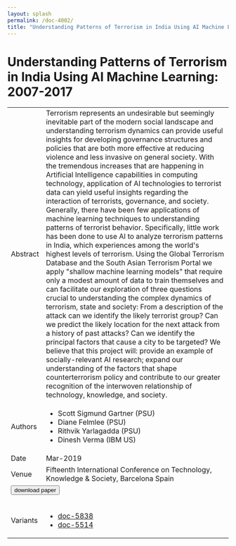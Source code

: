 ```yaml
---
layout: splash
permalink: /doc-4002/
title: "Understanding Patterns of Terrorism in India Using AI Machine Learning: 2007-2017"
---
```


# Understanding Patterns of Terrorism in India Using AI Machine Learning: 2007-2017

<table>
    <tbody>
    <tr>
        <td>Abstract</td>
        <td>Terrorism represents an undesirable but seemingly inevitable part of the modern social landscape and understanding terrorism dynamics can provide useful insights for developing governance structures and policies that are both more effective at reducing violence and less invasive on general society. With the tremendous increases that are happening in Artificial Intelligence capabilities in computing technology, application of AI technologies to terrorist data can yield useful insights regarding the interaction of terrorists, governance, and society. Generally, there have been few applications of machine learning techniques to understanding patterns of terrorist behavior. Specifically, little work has been done to use AI to analyze terrorism patterns in India, which experiences among the world's highest levels of terrorism. Using the Global Terrorism Database and the South Asian Terrorism Portal we apply "shallow machine learning models" that require only a modest amount of data to train themselves and can facilitate our exploration of three questions crucial to understanding the complex dynamics of terrorism, state and society: From a description of the attack can we identify the likely terrorist group? Can we predict the likely location for the next attack from a history of past attacks? Can we identify the principal factors that cause a city to be targeted? We believe that this project will: provide an example of socially-relevant AI research; expand our understanding of the factors that shape counterterrorism policy and contribute to our greater recognition of the interwoven relationship of technology, knowledge, and society.</td>
    </tr>
    <tr>
        <td>Authors</td>
        <td>
            <ul>
                <li>Scott Sigmund Gartner (PSU)</li>
                <li>Diane Felmlee (PSU)</li>
                <li>Rithvik Yarlagadda (PSU)</li>
                <li>Dinesh Verma (IBM US)</li>
            </ul>
        </td>
    </tr>
    <tr>
        <td>Date</td>
        <td>Mar-2019</td>
    </tr>
    <tr>
        <td>Venue</td>
        <td>Fifteenth International Conference on Technology, Knowledge & Society, Barcelona Spain</td>
    </tr>
        <tr>
            <td colspan="2">
                <form method="get" action="https://dais-ita.org/sites/default/files/3743.pdf">
                    <button type="submit">download paper</button>
                </form>
            </td>
        </tr>
        <tr>
            <td>Variants</td>
            <td>
                <ul>
                    <li><a href="${varId}">doc-5838</a></li>
                    <li><a href="${varId}">doc-5514</a></li>
                </ul>
            </td>
        </tr>
    </tbody>
</table>
